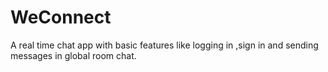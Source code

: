 # WeConnect
A real time chat app with basic features like logging in ,sign in and sending messages in global room chat. 

